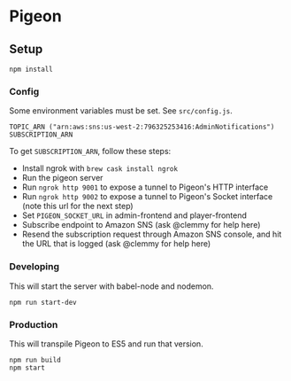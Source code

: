 # Pigeon

## Setup

`npm install`

### Config

Some environment variables must be set. See `src/config.js`.

```
TOPIC_ARN ("arn:aws:sns:us-west-2:796325253416:AdminNotifications")
SUBSCRIPTION_ARN
```

To get `SUBSCRIPTION_ARN`, follow these steps:

- Install ngrok with `brew cask install ngrok`
- Run the pigeon server
- Run `ngrok http 9001` to expose a tunnel to Pigeon's HTTP interface
- Run `ngrok http 9002` to expose a tunnel to Pigeon's Socket interface (note this url for the next step)
- Set `PIGEON_SOCKET_URL` in admin-frontend and player-frontend
- Subscribe endpoint to Amazon SNS (ask @clemmy for help here)
- Resend the subscription request through Amazon SNS console, and hit the URL that is logged (ask @clemmy for help here)

### Developing

This will start the server with babel-node and nodemon.

`npm run start-dev`

### Production

This will transpile Pigeon to ES5 and run that version.

```
npm run build
npm start
```
